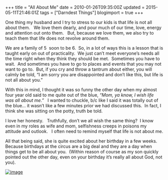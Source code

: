 +++
title = "All About Me"
date = 2010-01-26T09:35:00Z
updated = 2015-05-11T21:46:01Z
tags = ["Darndest Things"]
blogimport = true 
+++

One thing my husband and I try to stress to our kids is that life is not all about them.&#160;&#160; We love them dearly, and pour much of our time, love, energy and attention out onto them.&#160;&#160; But, because we love them, we also try to teach them that life does not revolve around them.

We are a family of 
5&#160; 
soon to be 6.&#160; So, in a lot of ways this is a lesson that is taught early on out of practicality.&#160; We just can’t meet everyone’s needs all the time right when they think they should be met.&#160; Sometimes you have to wait.&#160; And sometimes you have to go to places and events that you may not want to go to.&#160; But, if you cry and throw a tantrum about either, you will calmly be told, “I am sorry you are disappointed and don’t like this, but life is not all about you.”&#160; 

With this in mind, I thought it was so funny the other day when my almost four year old said to me quite out of the blue, _“Mom, ya know, I wish life was all about me.”_&#160;&#160; I wanted to chuckle, b/c like I said it was totally out of the blue… it wasn’t like a few minutes prior we had discussed this.&#160; In fact, I think she was sitting on the potty, truth be told.&#160; 

I love her honesty.&#160;&#160; Truthfully, don’t we all wish the same thing?&#160; I know even in my roles as wife and mom, selfishness creeps in poisons my attitude and outlook.&#160;&#160; I often need to remind myself that life is not about me.

All that being said, she is quite excited about her birthday in a few weeks.&#160; Because birthdays at the circus are a big deal and they are a day when things get to be all about you.&#160; (Within reason of course as my son quickly pointed out the other day, even on your birthday it’s really all about God, not you).
 
[![image](http://i678.photobucket.com/albums/vv146/homeschoolcreations/tinytalklogofall09copy.jpg)](http://notbefore7.blogspot.com/search/label/Tiny%20Talk)      


